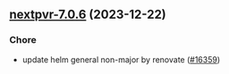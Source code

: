 

## [nextpvr-7.0.6](https://github.com/truecharts/charts/compare/nextpvr-7.0.5...nextpvr-7.0.6) (2023-12-22)

### Chore

- update helm general non-major by renovate ([#16359](https://github.com/truecharts/charts/issues/16359))
  
  